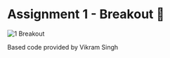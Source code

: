 # Assignment 1 - Breakout 🧱

![1 Breakout](https://github.com/user-attachments/assets/6575ab2f-fb4b-41b4-a392-5685b2011cf0)

Based code provided by Vikram Singh
